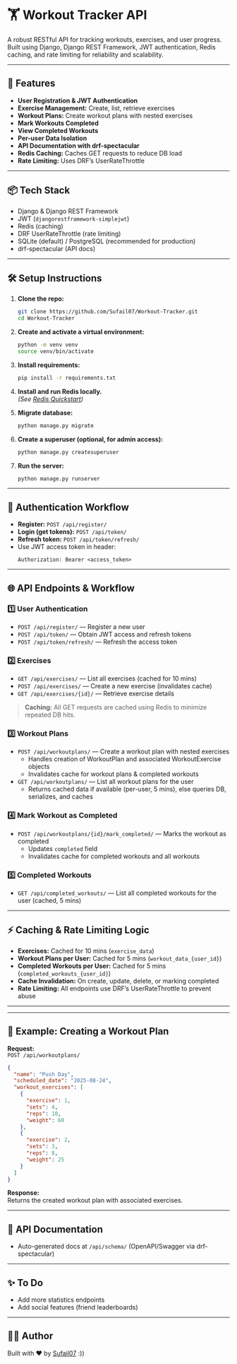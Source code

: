 # 🏋️ Workout Tracker API

A robust RESTful API for tracking workouts, exercises, and user progress. Built using Django, Django REST Framework, JWT authentication, Redis caching, and rate limiting for reliability and scalability.

---

## 🚀 Features

- **User Registration & JWT Authentication**
- **Exercise Management:** Create, list, retrieve exercises
- **Workout Plans:** Create workout plans with nested exercises
- **Mark Workouts Completed**
- **View Completed Workouts**
- **Per-user Data Isolation**
- **API Documentation with drf-spectacular**
- **Redis Caching:** Caches GET requests to reduce DB load
- **Rate Limiting:** Uses DRF’s UserRateThrottle

---

## 📦 Tech Stack

- Django & Django REST Framework
- JWT (`djangorestframework-simplejwt`)
- Redis (caching)
- DRF UserRateThrottle (rate limiting)
- SQLite (default) / PostgreSQL (recommended for production)
- drf-spectacular (API docs)

---

## 🛠️ Setup Instructions

1. **Clone the repo:**
   ```sh
   git clone https://github.com/Sufail07/Workout-Tracker.git
   cd Workout-Tracker
   ```

2. **Create and activate a virtual environment:**
   ```sh
   python -m venv venv
   source venv/bin/activate
   ```

3. **Install requirements:**
   ```sh
   pip install -r requirements.txt
   ```

4. **Install and run Redis locally.**  
   *(See [Redis Quickstart](https://redis.io/docs/getting-started/installation/))*

5. **Migrate database:**
   ```sh
   python manage.py migrate
   ```

6. **Create a superuser (optional, for admin access):**
   ```sh
   python manage.py createsuperuser
   ```

7. **Run the server:**
   ```sh
   python manage.py runserver
   ```

---

## 🔐 Authentication Workflow

- **Register:** `POST /api/register/`
- **Login (get tokens):** `POST /api/token/`
- **Refresh token:** `POST /api/token/refresh/`
- Use JWT access token in header:
  ```
  Authorization: Bearer <access_token>
  ```

---

## 🌐 API Endpoints & Workflow

### 1️⃣ User Authentication

- `POST /api/register/` — Register a new user
- `POST /api/token/` — Obtain JWT access and refresh tokens
- `POST /api/token/refresh/` — Refresh the access token

### 2️⃣ Exercises

- `GET /api/exercises/` — List all exercises (cached for 10 mins)
- `POST /api/exercises/` — Create a new exercise (invalidates cache)
- `GET /api/exercises/{id}/` — Retrieve exercise details

> **Caching:** All GET requests are cached using Redis to minimize repeated DB hits.

### 3️⃣ Workout Plans

- `POST /api/workoutplans/` — Create a workout plan with nested exercises  
   - Handles creation of WorkoutPlan and associated WorkoutExercise objects  
   - Invalidates cache for workout plans & completed workouts
- `GET /api/workoutplans/` — List all workout plans for the user  
   - Returns cached data if available (per-user, 5 mins), else queries DB, serializes, and caches

### 4️⃣ Mark Workout as Completed

- `POST /api/workoutplans/{id}/mark_completed/` — Marks the workout as completed  
   - Updates `completed` field  
   - Invalidates cache for completed workouts and all workouts

### 5️⃣ Completed Workouts

- `GET /api/completed_workouts/` — List all completed workouts for the user (cached, 5 mins)

---

## ⚡ Caching & Rate Limiting Logic

- **Exercises:** Cached for 10 mins (`exercise_data`)
- **Workout Plans per User:** Cached for 5 mins (`workout_data_{user_id}`)
- **Completed Workouts per User:** Cached for 5 mins (`completed_workouts_{user_id}`)
- **Cache Invalidation:** On create, update, delete, or marking completed
- **Rate Limiting:** All endpoints use DRF’s UserRateThrottle to prevent abuse

---


---

## 📝 Example: Creating a Workout Plan

**Request:**  
`POST /api/workoutplans/`
```json
{
  "name": "Push Day",
  "scheduled_date": "2025-08-24",
  "workout_exercises": [
    {
      "exercise": 1,
      "sets": 4,
      "reps": 10,
      "weight": 60
    },
    {
      "exercise": 2,
      "sets": 3,
      "reps": 8,
      "weight": 25
    }
  ]
}
```

**Response:**  
Returns the created workout plan with associated exercises.

---

## 📖 API Documentation

- Auto-generated docs at `/api/schema/` (OpenAPI/Swagger via drf-spectacular)

---

## ✨ To Do

- Add more statistics endpoints
- Add social features (friend leaderboards)

---

## 👨‍💻 Author

Built with ❤️ by [Sufail07](https://github.com/Sufail07) :))
